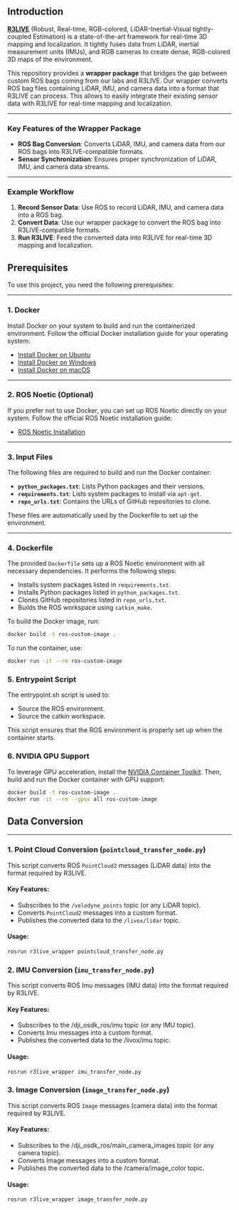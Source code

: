 ## Introduction

[**R3LIVE**](https://github.com/hku-mars/r3live?tab=readme-ov-file) (Robust, Real-time, RGB-colored, LiDAR-Inertial-Visual tightly-coupled Estimation) is a state-of-the-art framework for real-time 3D mapping and localization. It tightly fuses data from LiDAR, inertial measurement units (IMUs), and RGB cameras to create dense, RGB-colored 3D maps of the environment. 

This repository provides a **wrapper package** that bridges the gap between custom ROS bags coming from our labs and R3LIVE. Our wrapper converts ROS bag files containing LiDAR, IMU, and camera data into a format that R3LIVE can process. This allows  to easily integrate their existing sensor data with R3LIVE for real-time mapping and localization.

---

### Key Features of the Wrapper Package
- **ROS Bag Conversion**: Converts LiDAR, IMU, and camera data from our ROS bags into R3LIVE-compatible formats.
- **Sensor Synchronization**: Ensures proper synchronization of LiDAR, IMU, and camera data streams.
---

### Example Workflow
1. **Record Sensor Data**: Use ROS to record LiDAR, IMU, and camera data into a ROS bag.
2. **Convert Data**: Use our wrapper package to convert the ROS bag into R3LIVE-compatible formats.
3. **Run R3LIVE**: Feed the converted data into R3LIVE for real-time 3D mapping and localization.

## Prerequisites

To use this project, you need the following prerequisites:

---

### 1. **Docker**
Install Docker on your system to build and run the containerized environment. Follow the official Docker installation guide for your operating system:
- [Install Docker on Ubuntu](https://docs.docker.com/engine/install/ubuntu/)
- [Install Docker on Windows](https://docs.docker.com/desktop/install/windows-install/)
- [Install Docker on macOS](https://docs.docker.com/desktop/install/mac-install/)

---

### 2. **ROS Noetic (Optional)**
If you prefer not to use Docker, you can set up ROS Noetic directly on your system. Follow the official ROS Noetic installation guide:
- [ROS Noetic Installation](http://wiki.ros.org/noetic/Installation)

---

### 3. **Input Files**
The following files are required to build and run the Docker container:
- **`python_packages.txt`**: Lists Python packages and their versions.
- **`requirements.txt`**: Lists system packages to install via `apt-get`.
- **`repo_urls.txt`**: Contains the URLs of GitHub repositories to clone.

These files are automatically used by the Dockerfile to set up the environment.

---

### 4. **Dockerfile**
The provided `Dockerfile` sets up a ROS Noetic environment with all necessary dependencies. It performs the following steps:
- Installs system packages listed in `requirements.txt`.
- Installs Python packages listed in `python_packages.txt`.
- Clones GitHub repositories listed in `repo_urls.txt`.
- Builds the ROS workspace using `catkin_make`.

To build the Docker image, run:
```bash
docker build -t ros-custom-image .
```
To run the container, use:
```bash
docker run -it --rm ros-custom-image
```
### 5. Entrypoint Script
The entrypoint.sh script is used to:

- Source the ROS environment.
- Source the catkin workspace.

This script ensures that the ROS environment is properly set up when the container starts.

### 6. NVIDIA GPU Support
To leverage GPU acceleration, install the [NVIDIA Container Toolkit](https://docs.nvidia.com/datacenter/cloud-native/container-toolkit/latest/install-guide.html). Then, build and run the Docker container with GPU support:
```bash
docker build -t ros-custom-image .
docker run -it --rm --gpus all ros-custom-image
```

## Data Conversion

---

### 1. **Point Cloud Conversion (`pointcloud_transfer_node.py`)**
This script converts ROS `PointCloud2` messages (LiDAR data) into the format required by R3LIVE.

#### Key Features:
- Subscribes to the `/velodyne_points` topic (or any LiDAR topic).
- Converts `PointCloud2` messages into a custom format.
- Publishes the converted data to the `/livox/lidar` topic.

#### Usage:
```bash
rosrun r3live_wrapper pointcloud_transfer_node.py
```

### 2. **IMU Conversion (`imu_transfer_node.py`)**
This script converts ROS Imu messages (IMU data) into the format required by R3LIVE.

#### Key Features:
- Subscribes to the /dji_osdk_ros/imu topic (or any IMU topic).
- Converts Imu messages into a custom format.
- Publishes the converted data to the /livox/imu topic.
#### Usage:
```bash
rosrun r3live_wrapper imu_transfer_node.py
```

### 3. **Image Conversion (`image_transfer_node.py`)**
This script converts ROS `Image` messages (camera data) into the format required by R3LIVE.

#### Key Features:
- Subscribes to the /dji_osdk_ros/main_camera_images topic (or any camera topic).
- Converts Image messages into a custom format.
- Publishes the converted data to the /camera/image_color topic.
#### Usage:
```bash
rosrun r3live_wrapper image_transfer_node.py
```